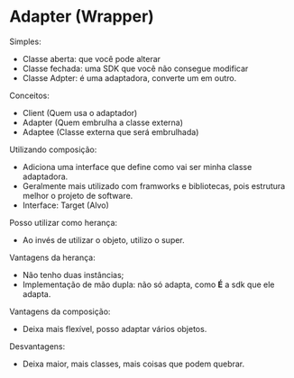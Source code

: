 # Adapter (Wrapper)

Simples:

- Classe aberta: que você pode alterar
- Classe fechada: uma SDK que você não consegue modificar
- Classe Adpter: é uma adaptadora, converte um em outro.

Conceitos:

- Client (Quem usa o adaptador)
- Adapter (Quem embrulha a classe externa)
- Adaptee (Classe externa que será embrulhada)

Utilizando composição:

- Adiciona uma interface que define como vai ser minha classe adaptadora.
- Geralmente mais utilizado com framworks e bibliotecas, pois estrutura melhor o projeto de software.
- Interface: Target (Alvo)

Posso utilizar como herança:

- Ao invés de utilizar o objeto, utilizo o super.

Vantagens da herança:

- Não tenho duas instâncias;
- Implementação de mão dupla: não só adapta, como **É** a sdk que ele adapta.

Vantagens da composição:

- Deixa mais flexível, posso adaptar vários objetos.

Desvantagens:

- Deixa maior, mais classes, mais coisas que podem quebrar.